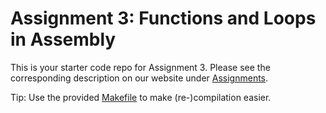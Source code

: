 # Assignment 3: Functions and Loops in Assembly

This is your starter code repo for Assignment 3. Please see the corresponding description on our website under [Assignments](https://course.ccs.neu.edu/cs3650f22/hw.html).

Tip: Use the provided [Makefile](Makefile) to make (re-)compilation easier.

